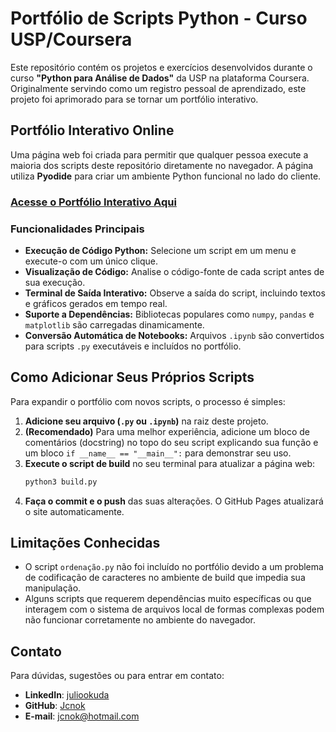 # Portfólio de Scripts Python - Curso USP/Coursera

Este repositório contém os projetos e exercícios desenvolvidos durante o curso **"Python para Análise de Dados"** da USP na plataforma Coursera. Originalmente servindo como um registro pessoal de aprendizado, este projeto foi aprimorado para se tornar um portfólio interativo.

## Portfólio Interativo Online

Uma página web foi criada para permitir que qualquer pessoa execute a maioria dos scripts deste repositório diretamente no navegador. A página utiliza **Pyodide** para criar um ambiente Python funcional no lado do cliente.

### **[Acesse o Portfólio Interativo Aqui](https://jcnok.github.io/Coursera_USP_Python/)**

### Funcionalidades Principais

- **Execução de Código Python:** Selecione um script em um menu e execute-o com um único clique.
- **Visualização de Código:** Analise o código-fonte de cada script antes de sua execução.
- **Terminal de Saída Interativo:** Observe a saída do script, incluindo textos e gráficos gerados em tempo real.
- **Suporte a Dependências:** Bibliotecas populares como `numpy`, `pandas` e `matplotlib` são carregadas dinamicamente.
- **Conversão Automática de Notebooks:** Arquivos `.ipynb` são convertidos para scripts `.py` executáveis e incluídos no portfólio.

## Como Adicionar Seus Próprios Scripts

Para expandir o portfólio com novos scripts, o processo é simples:

1.  **Adicione seu arquivo (`.py` ou `.ipynb`)** na raiz deste projeto.
2.  **(Recomendado)** Para uma melhor experiência, adicione um bloco de comentários (docstring) no topo do seu script explicando sua função e um bloco `if __name__ == "__main__":` para demonstrar seu uso.
3.  **Execute o script de build** no seu terminal para atualizar a página web:
    ```bash
    python3 build.py
    ```
4.  **Faça o commit e o push** das suas alterações. O GitHub Pages atualizará o site automaticamente.

## Limitações Conhecidas

- O script `ordenação.py` não foi incluído no portfólio devido a um problema de codificação de caracteres no ambiente de build que impedia sua manipulação.
- Alguns scripts que requerem dependências muito específicas ou que interagem com o sistema de arquivos local de formas complexas podem não funcionar corretamente no ambiente do navegador.

## Contato

Para dúvidas, sugestões ou para entrar em contato:

- **LinkedIn**: [juliookuda](https://www.linkedin.com/in/juliookuda/)
- **GitHub**: [Jcnok](https://github.com/Jcnok)
- **E-mail**: jcnok@hotmail.com
